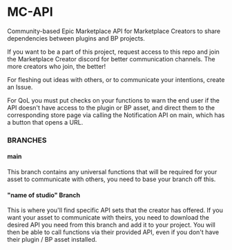 # MC-API
Community-based Epic Marketplace API for Marketplace Creators to share dependencies between plugins and BP projects.

If you want to be a part of this project, request access to this repo and join the Marketplace Creator discord for better communication channels. The more creators who join, the better!  

For fleshing out ideas with others, or to communicate your intentions, create an Issue.

For QoL you must put checks on your functions to warn the end user if the API doesn't have access to the plugin or BP asset, and direct them to the corresponding store page via calling the Notification API on main, which has a button that opens a URL. 

### BRANCHES

#### main 

  This branch contains any universal functions that will be required for your asset to communicate with others, you need to base your branch off this. 

#### "name of studio" Branch
  
  This is where you'll find specific API sets that the creator has offered. If you want your asset to communicate with theirs, you need to download the desired API you need from this branch and add it to your project. You will then be able to call functions via their provided API, even if you don't have their plugin / BP asset installed. 
